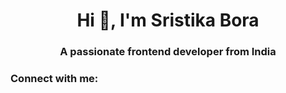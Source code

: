 <h1 align="center">Hi 👋, I'm Sristika Bora</h1>
<h3 align="center">A passionate frontend developer from India</h3>

<h3 align="left">Connect with me:</h3>
<p align="left">
</p>

